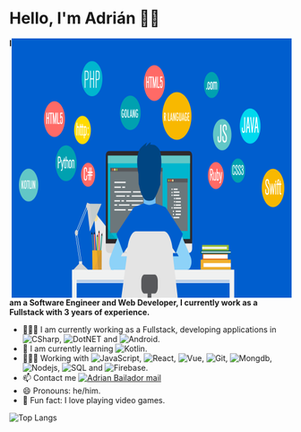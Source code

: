 # Hello, I'm Adrián 👋🏽

<img width=500 height=462 align="right" src="https://github.com/AdrianBailador/AdrianBailador/blob/master/programando.png" />

**I am a Software Engineer and Web Developer, I currently work as a Fullstack with 3 years of experience.**

- 👨🏽‍🏫 I am currently working as a Fullstack, developing applications in ![CSharp](https://img.shields.io/badge/-CSharp-black?style=flat&logo=c), ![DotNET](https://img.shields.io/badge/-.NET-black?style=flat&logo=.net) and ![Android](https://img.shields.io/badge/-android-black?style=flat&logo=android).
- 🌱 I am currently learning ![Kotlin](https://img.shields.io/badge/-kotlin-black?style=flat&logo=kotlin).
- 👨🏽‍💻 Working with ![JavaScript](https://img.shields.io/badge/-JavaScript-black?style=flat&logo=javascript), ![React](https://img.shields.io/badge/-React-black?style=flat&logo=react), ![Vue](https://img.shields.io/badge/-Vue-black?style=flat&logo=vue.js), ![Git](https://img.shields.io/badge/-Git-black?style=flat&logo=git), ![Mongdb](https://img.shields.io/badge/-mongodb-black?style=flat&logo=mongodb), ![Nodejs](https://img.shields.io/badge/-Nodejs-black?style=flat&logo=Node.js), ![SQL](https://img.shields.io/badge/-SQL-black?style=flat&logo=microsoft-sql-server) and ![Firebase](https://img.shields.io/badge/-Firebase-black?style=flat&logo=Firebase).
- 📫 Contact me <a href="mailto:adrianbailador@hotmail.com" alt="Adrian Bailador mail">
  <img src="https://img.shields.io/badge/adrianbailador@hotmail.com-DDDDDD?logo=microsoft-outlook" title="Go To mail" alt="Adrian Bailador mail"/></a>
- 😄 Pronouns: he/him.
- 🧱 Fun fact: I love playing video games.

![Top Langs](https://github-readme-stats.vercel.app/api/top-langs/?username=borjag90&layout=compact&hide=jupyter%20notebook,scilab,java&theme=chartreuse-dark&langs_count=9)

